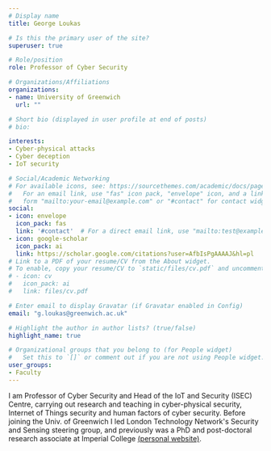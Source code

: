 ```yaml
---
# Display name
title: George Loukas

# Is this the primary user of the site?
superuser: true

# Role/position
role: Professor of Cyber Security

# Organizations/Affiliations
organizations:
- name: University of Greenwich
  url: ""

# Short bio (displayed in user profile at end of posts)
# bio:

interests:
- Cyber-physical attacks
- Cyber deception
- IoT security

# Social/Academic Networking
# For available icons, see: https://sourcethemes.com/academic/docs/page-builder/#icons
#   For an email link, use "fas" icon pack, "envelope" icon, and a link in the
#   form "mailto:your-email@example.com" or "#contact" for contact widget.
social:
- icon: envelope
  icon_pack: fas
  link: '#contact'  # For a direct email link, use "mailto:test@example.org".
- icon: google-scholar
  icon_pack: ai
  link: https://scholar.google.com/citations?user=AfbIsPgAAAAJ&hl=pl
# Link to a PDF of your resume/CV from the About widget.
# To enable, copy your resume/CV to `static/files/cv.pdf` and uncomment the lines below.
# - icon: cv
#   icon_pack: ai
#   link: files/cv.pdf

# Enter email to display Gravatar (if Gravatar enabled in Config)
email: "g.loukas@greenwich.ac.uk"

# Highlight the author in author lists? (true/false)
highlight_name: true

# Organizational groups that you belong to (for People widget)
#   Set this to `[]` or comment out if you are not using People widget.
user_groups:
- Faculty
---
```

I am Professor of Cyber Security and Head of the IoT and Security (ISEC) Centre, carrying out research and teaching in cyber-physical security, Internet of Things security and human factors of cyber security. Before joining the Univ. of Greenwich I led London Technology Network's Security and Sensing steering group, and previously was a PhD and post-doctoral research associate at Imperial College [(personal website)](http://www.georgeloukas.com/).
